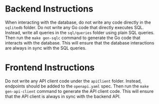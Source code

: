# Backend Instructions

When interacting with the database, do not write any code directly in the `sqlitedb` folder. Do not write any Go code that directly executes SQL. Instead, write all queries in the `sql/queries` folder using plain SQL queries. Then run the `make gen-sqlc` command to generate the Go code that interacts with the database. This will ensure that the database interactions are always in sync with the SQL queries.

# Frontend Instructions

Do not write any API client code under the `apiClient` folder. Instead, endpoints should be added to the `openapi.yaml` spec. Then run the `make gen-api-client` command to generate the API client code. This will ensure that the API client is always in sync with the backend API.